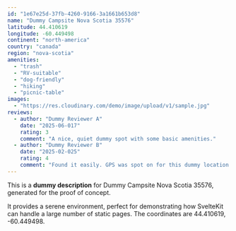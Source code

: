 ```yaml
---
id: "1e67e25d-37fb-4260-9166-3a1661b653d8"
name: "Dummy Campsite Nova Scotia 35576"
latitude: 44.410619
longitude: -60.449498
continent: "north-america"
country: "canada"
region: "nova-scotia"
amenities:
  - "trash"
  - "RV-suitable"
  - "dog-friendly"
  - "hiking"
  - "picnic-table"
images:
  - "https://res.cloudinary.com/demo/image/upload/v1/sample.jpg"
reviews:
  - author: "Dummy Reviewer A"
    date: "2025-06-017"
    rating: 3
    comment: "A nice, quiet dummy spot with some basic amenities."
  - author: "Dummy Reviewer B"
    date: "2025-02-025"
    rating: 4
    comment: "Found it easily. GPS was spot on for this dummy location."
---
```


This is a **dummy description** for Dummy Campsite Nova Scotia 35576, generated for the proof of concept.

It provides a serene environment, perfect for demonstrating how SvelteKit can handle a large number of static pages. The coordinates are 44.410619, -60.449498.
